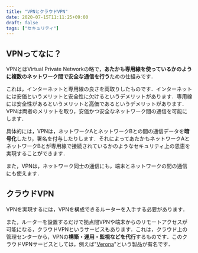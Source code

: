 ```yaml
---
title: "VPNとクラウドVPN"
date: 2020-07-15T11:11:25+09:00
draft: false
tags: ["セキュリティ"]
---
```


## VPNってなに？
VPNとはVirtual Private Networkの略で，**あたかも専用線を使っているかのように複数のネットワーク間で安全な通信を行う**ための仕組みです．

これは，インターネットと専用線の良さを両取りしたものです．インターネットには安価というメリットと安全性に欠けるというデメリットがあります．専用線には安全性があるというメリットと高価であるというデメリットがあります．VPNは両者のメリットを取り，安価かつ安全なネットワーク間の通信を可能にします．

具体的には，VPNは，ネットワークAとネットワークBとの間の通信データを**暗号化**したり，署名を付与したりします．それによってあたかもネットワークAとネットワークBとが専用線で接続されているかのようなセキュリティ上の恩恵を実現することができます．

また，VPNは，ネットワーク同士の通信にも，端末とネットワークの間の通信にも使えます．

## クラウドVPN
VPNを実現するには，VPNを構成できるルーターを入手する必要があります．

また，ルーターを設置するだけで拠点間VPNや端末からのリモートアクセスが可能になる，クラウドVPNというサービスもあります．これは，クラウド上の管理センターから，VPNの**構築・運用・監視などを代行**するものです．このクラウドVPNサービスとしては，例えば"[Verona](https://www.amiya.co.jp/solutions/verona/)"という製品が有名です．


<script data-ad-client="ca-pub-2296667233758798" async src="https://pagead2.googlesyndication.com/pagead/js/adsbygoogle.js"></script>

<!-- admax -->
<script src="https://adm.shinobi.jp/s/8ae62ddfcb928c284dec1bddeaf8bca1"></script>
<!-- admax -->